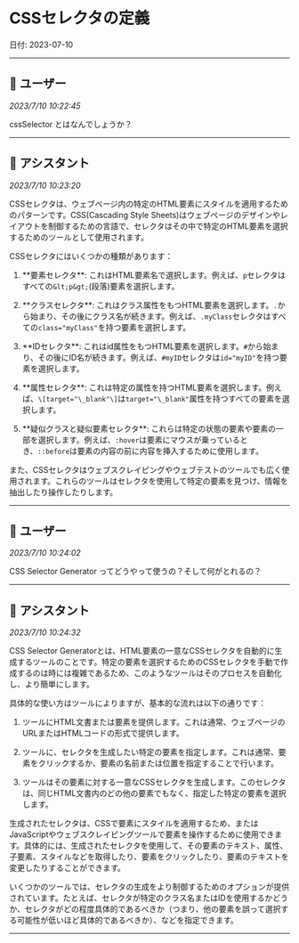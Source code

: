 # CSSセレクタの定義

日付: 2023-07-10

---

## 👤 ユーザー
*2023/7/10 10:22:45*

cssSelector とはなんでしょうか？

---

## 🤖 アシスタント
*2023/7/10 10:23:20*

CSSセレクタは、ウェブページ内の特定のHTML要素にスタイルを適用するためのパターンです。CSS(Cascading Style Sheets)はウェブページのデザインやレイアウトを制御するための言語で、セレクタはその中で特定のHTML要素を選択するためのツールとして使用されます。

CSSセレクタにはいくつかの種類があります：

1. \*\*要素セレクタ\*\*: これはHTML要素名で選択します。例えば、`p`セレクタはすべての`&lt;p&gt;`(段落)要素を選択します。

2. \*\*クラスセレクタ\*\*: これはクラス属性をもつHTML要素を選択します。`.`から始まり、その後にクラス名が続きます。例えば、`.myClass`セレクタはすべての`class="myClass"`を持つ要素を選択します。

3. \*\*IDセレクタ\*\*: これはid属性をもつHTML要素を選択します。`#`から始まり、その後にID名が続きます。例えば、`#myID`セレクタは`id="myID"`を持つ要素を選択します。

4. \*\*属性セレクタ\*\*: これは特定の属性を持つHTML要素を選択します。例えば、`\[target="\_blank"\]`は`target="\_blank"`属性を持つすべての要素を選択します。

5. \*\*疑似クラスと疑似要素セレクタ\*\*: これらは特定の状態の要素や要素の一部を選択します。例えば、`:hover`は要素にマウスが乗っているとき、`::before`は要素の内容の前に内容を挿入するために使用します。

また、CSSセレクタはウェブスクレイピングやウェブテストのツールでも広く使用されます。これらのツールはセレクタを使用して特定の要素を見つけ、情報を抽出したり操作したりします。

---

## 👤 ユーザー
*2023/7/10 10:24:02*

CSS Selector Generator ってどうやって使うの？そして何がとれるの？

---

## 🤖 アシスタント
*2023/7/10 10:24:32*

CSS Selector Generatorとは、HTML要素の一意なCSSセレクタを自動的に生成するツールのことです。特定の要素を選択するためのCSSセレクタを手動で作成するのは時には複雑であるため、このようなツールはそのプロセスを自動化し、より簡単にします。

具体的な使い方はツールによりますが、基本的な流れは以下の通りです：

1. ツールにHTML文書または要素を提供します。これは通常、ウェブページのURLまたはHTMLコードの形式で提供します。

2. ツールに、セレクタを生成したい特定の要素を指定します。これは通常、要素をクリックするか、要素の名前または位置を指定することで行います。

3. ツールはその要素に対する一意なCSSセレクタを生成します。このセレクタは、同じHTML文書内のどの他の要素でもなく、指定した特定の要素を選択します。

生成されたセレクタは、CSSで要素にスタイルを適用するため、またはJavaScriptやウェブスクレイピングツールで要素を操作するために使用できます。具体的には、生成されたセレクタを使用して、その要素のテキスト、属性、子要素、スタイルなどを取得したり、要素をクリックしたり、要素のテキストを変更したりすることができます。

いくつかのツールでは、セレクタの生成をより制御するためのオプションが提供されています。たとえば、セレクタが特定のクラス名またはIDを使用するかどうか、セレクタがどの程度具体的であるべきか（つまり、他の要素を誤って選択する可能性が低いほど具体的であるべきか）、などを指定できます。

---
